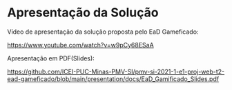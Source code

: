 # Apresentação da Solução

Vídeo de apresentação da solução proposta pelo EaD Gameficado:

https://www.youtube.com/watch?v=w9pCy68ESaA



Apresentação em PDF(Slides):

https://github.com/ICEI-PUC-Minas-PMV-SI/pmv-si-2021-1-e1-proj-web-t2-ead-gameficado/blob/main/presentation/docs/EaD_Gamificado_Slides.pdf

